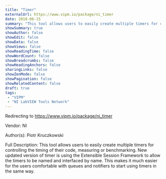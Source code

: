 ```yaml
---
title: "Timer"
externalUrl: https://www.vipm.io/package/ni_timer
date: 2018-06-15
summary: "This tool allows users to easily create multiple timers for controlling the timing of their code, measuring or benchmarking."
showSummary: true
showAuthor: false
showEdit: false
showData: false
showViews: false
showReadingTime: false
showWordCount: false
showBreadcrumbs: false
showHeadingAnchors: false
sharingLinks: false
showZenMode: false
showPagination: false
showRelatedContent: false
draft: true
tags:
 - "VIPM"
 - "NI LabVIEW Tools Network"
---
```


Redirecting to https://www.vipm.io/package/ni_timer

Vendor: NI

Author(s): Piotr Kruczkowski
 
Full Description:
This tool allows users to easily create multiple timers for controlling the timing of their code, measuring or benchmarking.
New updated version of timer is using the Extensible Session Framework to allow the timers to be named and interfaced by name. This makes it much easier for the users comfortable with queues and notifiers to start using timers in the same way.